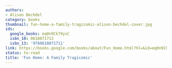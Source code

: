 ```yaml
---
authors:
- Alison Bechdel
category: books
thumbnail: fun-home-a-family-tragicomic-alison-bechdel-cover.jpg
ids:
  google_books: eq0n9Ck79ysC
  isbn_10: 0618871713
  isbn_13: '9780618871711'
link: https://books.google.com/books/about/Fun_Home.html?hl=&id=eq0n9Ck79ysC
status: to-read
title: 'Fun Home: A Family Tragicomic'
---
```


